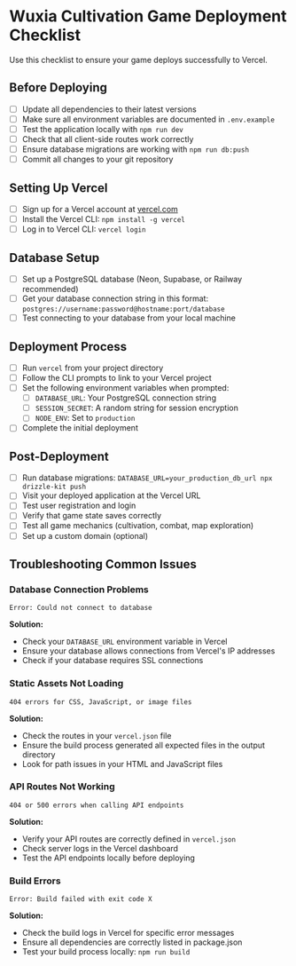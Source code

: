# Wuxia Cultivation Game Deployment Checklist

Use this checklist to ensure your game deploys successfully to Vercel.

## Before Deploying

- [ ] Update all dependencies to their latest versions
- [ ] Make sure all environment variables are documented in `.env.example`
- [ ] Test the application locally with `npm run dev`
- [ ] Check that all client-side routes work correctly
- [ ] Ensure database migrations are working with `npm run db:push`
- [ ] Commit all changes to your git repository

## Setting Up Vercel

- [ ] Sign up for a Vercel account at [vercel.com](https://vercel.com)
- [ ] Install the Vercel CLI: `npm install -g vercel`
- [ ] Log in to Vercel CLI: `vercel login`

## Database Setup

- [ ] Set up a PostgreSQL database (Neon, Supabase, or Railway recommended)
- [ ] Get your database connection string in this format:
      `postgres://username:password@hostname:port/database`
- [ ] Test connecting to your database from your local machine

## Deployment Process

- [ ] Run `vercel` from your project directory
- [ ] Follow the CLI prompts to link to your Vercel project
- [ ] Set the following environment variables when prompted:
  - [ ] `DATABASE_URL`: Your PostgreSQL connection string
  - [ ] `SESSION_SECRET`: A random string for session encryption
  - [ ] `NODE_ENV`: Set to `production`
- [ ] Complete the initial deployment

## Post-Deployment

- [ ] Run database migrations: `DATABASE_URL=your_production_db_url npx drizzle-kit push`
- [ ] Visit your deployed application at the Vercel URL
- [ ] Test user registration and login
- [ ] Verify that game state saves correctly
- [ ] Test all game mechanics (cultivation, combat, map exploration)
- [ ] Set up a custom domain (optional)

## Troubleshooting Common Issues

### Database Connection Problems

```
Error: Could not connect to database
```

**Solution:**
- Check your `DATABASE_URL` environment variable in Vercel
- Ensure your database allows connections from Vercel's IP addresses
- Check if your database requires SSL connections

### Static Assets Not Loading

```
404 errors for CSS, JavaScript, or image files
```

**Solution:**
- Check the routes in your `vercel.json` file
- Ensure the build process generated all expected files in the output directory
- Look for path issues in your HTML and JavaScript files

### API Routes Not Working

```
404 or 500 errors when calling API endpoints
```

**Solution:**
- Verify your API routes are correctly defined in `vercel.json`
- Check server logs in the Vercel dashboard
- Test the API endpoints locally before deploying

### Build Errors

```
Error: Build failed with exit code X
```

**Solution:**
- Check the build logs in Vercel for specific error messages
- Ensure all dependencies are correctly listed in package.json
- Test your build process locally: `npm run build`
